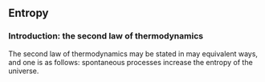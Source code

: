 ## Entropy 

### Introduction: the second law of thermodynamics

The second law of thermodynamics may be stated in may equivalent ways, and one is as follows: spontaneous processes increase the entropy of the universe.  
